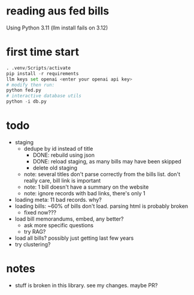 # reading aus fed bills

Using Python 3.11 (llm install fails on 3.12)

# first time start
```py
. .venv/Scripts/activate
pip install -r requirements
llm keys set openai <enter your openai api key>
# modify then run:
python fed.py
# interactive database utils
python -i db.py
```

# todo
- staging
    - dedupe by id instead of title
        - DONE: rebuild using json
        - DONE: reload staging, as many bills may have been skipped
        - delete old staging
    - note: several titles don't parse correctly from the bills list. don't really care, bill link is important
    - note: 1 bill doesn't have a summary on the website
    - note: ignore records with bad links, there's only 1
- loading meta: 11 bad records. why?
- loading bills: ~60% of bills don't load. parsing html is probably broken
    - fixed now???
- load bill memorandums, embed, any better?
    - ask more specific questions
    - try RAG?
- load all bills? possibly just getting last few years
- try clustering?

# notes
- stuff is broken in this library. see my changes. maybe PR?
